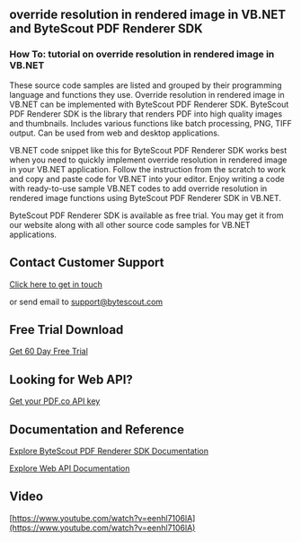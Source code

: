 ## override resolution in rendered image in VB.NET and ByteScout PDF Renderer SDK

### How To: tutorial on override resolution in rendered image in VB.NET

These source code samples are listed and grouped by their programming language and functions they use. Override resolution in rendered image in VB.NET can be implemented with ByteScout PDF Renderer SDK. ByteScout PDF Renderer SDK is the library that renders PDF into high quality images and thumbnails. Includes various functions like batch processing, PNG, TIFF output. Can be used from web and desktop applications.

VB.NET code snippet like this for ByteScout PDF Renderer SDK works best when you need to quickly implement override resolution in rendered image in your VB.NET application. Follow the instruction from the scratch to work and copy and paste code for VB.NET into your editor. Enjoy writing a code with ready-to-use sample VB.NET codes to add override resolution in rendered image functions using ByteScout PDF Renderer SDK in VB.NET.

ByteScout PDF Renderer SDK is available as free trial. You may get it from our website along with all other source code samples for VB.NET applications.

## Contact Customer Support

[Click here to get in touch](https://bytescout.zendesk.com/hc/en-us/requests/new?subject=ByteScout%20PDF%20Renderer%20SDK%20Question)

or send email to [support@bytescout.com](mailto:support@bytescout.com?subject=ByteScout%20PDF%20Renderer%20SDK%20Question) 

## Free Trial Download

[Get 60 Day Free Trial](https://bytescout.com/download/web-installer?utm_source=github-readme)

## Looking for Web API? 

[Get your PDF.co API key](https://pdf.co/documentation/api?utm_source=github-readme)

## Documentation and Reference

[Explore ByteScout PDF Renderer SDK Documentation](https://bytescout.com/documentation/index.html?utm_source=github-readme)

[Explore Web API Documentation](https://pdf.co/documentation/api?utm_source=github-readme)

## Video

[https://www.youtube.com/watch?v=eenhl7106lA](https://www.youtube.com/watch?v=eenhl7106lA)
